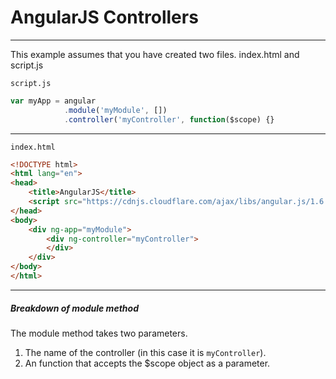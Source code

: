 # AngularJS Controllers
---
This example assumes that you have created two files. index.html and script.js

`script.js`
```javascript
var myApp = angular
            .module('myModule', [])
            .controller('myController', function($scope) {}
```
---
`index.html`
```html
<!DOCTYPE html>
<html lang="en">
<head>
    <title>AngularJS</title>
    <script src="https://cdnjs.cloudflare.com/ajax/libs/angular.js/1.6.1/angular.js"></script>
</head>
<body>
    <div ng-app="myModule">
        <div ng-controller="myController">
        </div>
    </div>
</body>
</html>
```
---

##### Breakdown of module method
The module method takes two parameters.
1. The name of the controller (in this case it is `myController`).
2. An function that accepts the $scope object as a parameter.